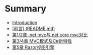# Summary

* [Introduction](README.md)
* [\[前言\] \(README.md\)](qian-8a005d-readme-md.md)
* [第1/2章 .net mvc与.net core mvc对比](di-1-2-zhang-net-mvc-4e0e-net-core-mvc-dui-bi.md)
* [第3/4章 MVC模式及C\#新特性](di-3-4-zhang-nei-rong.md)
* [第5章 Razor视图引擎](di-5-zhang-razor-shi-tu-yin-qing.md)

